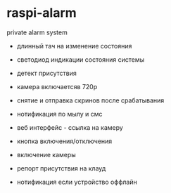 # raspi-alarm
private alarm system

+ длинный тач на изменение состояния
+ светодиод индикации состояния системы
+ детект присутствия

+ камера включаетсяв 720p
- снятие и отправка скринов после срабатывания

- нотификация по мылу и смс

- веб интерфейс - ссылка на камеру
- кнопка включения/отключения
- включение камеры

- репорт присутствия на клауд
- нотификация если устройство оффлайн
